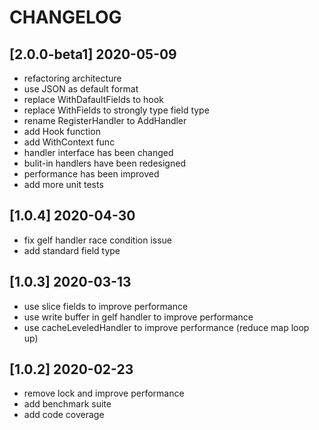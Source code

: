 # CHANGELOG

## [2.0.0-beta1] 2020-05-09
- refactoring architecture
- use JSON as default format
- replace WithDafaultFields to hook
- replace WithFields to strongly type field type
- rename RegisterHandler to AddHandler
- add Hook function
- add WithContext func
- handler interface has been changed
- bulit-in handlers have been redesigned
- performance has been improved
- add more unit tests


## [1.0.4] 2020-04-30
- fix gelf handler race condition issue
- add standard field type

## [1.0.3] 2020-03-13
- use slice fields to improve performance
- use write buffer in gelf handler to improve performance
- use cacheLeveledHandler to improve performance (reduce map loop up)

## [1.0.2] 2020-02-23
- remove lock and improve performance
- add benchmark suite
- add code coverage
